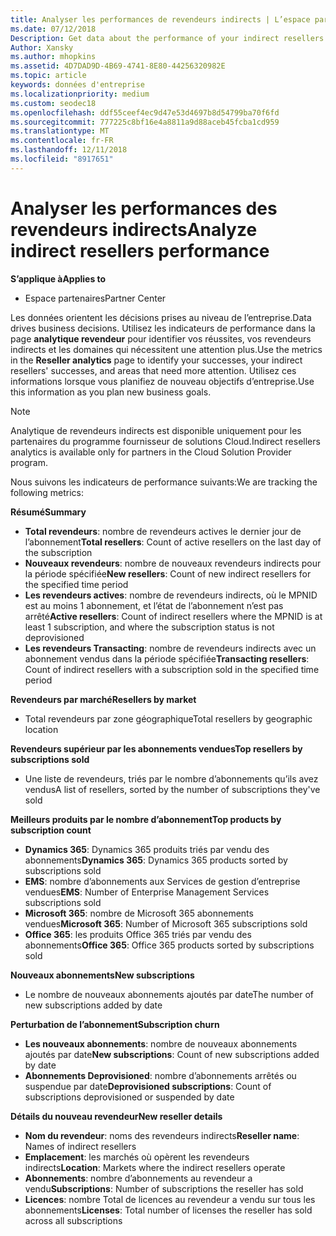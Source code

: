 ```yaml
---
title: Analyser les performances de revendeurs indirects | L’espace partenaires
ms.date: 07/12/2018
Description: Get data about the performance of your indirect resellers to identify successes as well as areas that may need more attention.
Author: Xansky
ms.author: mhopkins
ms.assetid: 4D7DAD9D-4B69-4741-8E80-44256320982E
ms.topic: article
keywords: données d'entreprise
ms.localizationpriority: medium
ms.custom: seodec18
ms.openlocfilehash: ddf55ceef4ec9d47e53d4697b8d54799ba70f6fd
ms.sourcegitcommit: 777225c8bf16e4a8811a9d88aceb45fcba1cd959
ms.translationtype: MT
ms.contentlocale: fr-FR
ms.lasthandoff: 12/11/2018
ms.locfileid: "8917651"
---
```

# <a name="analyze-indirect-resellers-performance"></a><span data-ttu-id="cf1e3-103">Analyser les performances des revendeurs indirects</span><span class="sxs-lookup"><span data-stu-id="cf1e3-103">Analyze indirect resellers performance</span></span> 

**<span data-ttu-id="cf1e3-104">S’applique à</span><span class="sxs-lookup"><span data-stu-id="cf1e3-104">Applies to</span></span>**
- <span data-ttu-id="cf1e3-105">Espace partenaires</span><span class="sxs-lookup"><span data-stu-id="cf1e3-105">Partner Center</span></span>

<span data-ttu-id="cf1e3-106">Les données orientent les décisions prises au niveau de l’entreprise.</span><span class="sxs-lookup"><span data-stu-id="cf1e3-106">Data drives business decisions.</span></span> <span data-ttu-id="cf1e3-107">Utilisez les indicateurs de performance dans la page **analytique revendeur** pour identifier vos réussites, vos revendeurs indirects et les domaines qui nécessitent une attention plus.</span><span class="sxs-lookup"><span data-stu-id="cf1e3-107">Use the metrics in the **Reseller analytics** page to identify your successes, your indirect resellers' successes, and areas that need more attention.</span></span> <span data-ttu-id="cf1e3-108">Utilisez ces informations lorsque vous planifiez de nouveau objectifs d’entreprise.</span><span class="sxs-lookup"><span data-stu-id="cf1e3-108">Use this information as you plan new business goals.</span></span>

> [!NOTE]
> <span data-ttu-id="cf1e3-109">Analytique de revendeurs indirects est disponible uniquement pour les partenaires du programme fournisseur de solutions Cloud.</span><span class="sxs-lookup"><span data-stu-id="cf1e3-109">Indirect resellers analytics is available only for partners in the Cloud Solution Provider program.</span></span>

<span data-ttu-id="cf1e3-110">Nous suivons les indicateurs de performance suivants:</span><span class="sxs-lookup"><span data-stu-id="cf1e3-110">We are tracking the following metrics:</span></span>

**<span data-ttu-id="cf1e3-111">Résumé</span><span class="sxs-lookup"><span data-stu-id="cf1e3-111">Summary</span></span>**  
 - <span data-ttu-id="cf1e3-112">**Total revendeurs**: nombre de revendeurs actives le dernier jour de l’abonnement</span><span class="sxs-lookup"><span data-stu-id="cf1e3-112">**Total resellers**: Count of active resellers on the last day of the subscription</span></span>  
 - <span data-ttu-id="cf1e3-113">**Nouveaux revendeurs**: nombre de nouveaux revendeurs indirects pour la période spécifiée</span><span class="sxs-lookup"><span data-stu-id="cf1e3-113">**New resellers**: Count of new indirect resellers for the specified time period</span></span>  
 - <span data-ttu-id="cf1e3-114">**Les revendeurs actives**: nombre de revendeurs indirects, où le MPNID est au moins 1 abonnement, et l’état de l’abonnement n’est pas arrêté</span><span class="sxs-lookup"><span data-stu-id="cf1e3-114">**Active resellers**: Count of indirect resellers where the MPNID is at least 1 subscription, and where the subscription status is not deprovisioned</span></span>  
 - <span data-ttu-id="cf1e3-115">**Les revendeurs Transacting**: nombre de revendeurs indirects avec un abonnement vendus dans la période spécifiée</span><span class="sxs-lookup"><span data-stu-id="cf1e3-115">**Transacting resellers**: Count of indirect resellers with a subscription sold in the specified time period</span></span>  

**<span data-ttu-id="cf1e3-116">Revendeurs par marché</span><span class="sxs-lookup"><span data-stu-id="cf1e3-116">Resellers by market</span></span>**  
 - <span data-ttu-id="cf1e3-117">Total revendeurs par zone géographique</span><span class="sxs-lookup"><span data-stu-id="cf1e3-117">Total resellers by geographic location</span></span>  

**<span data-ttu-id="cf1e3-118">Revendeurs supérieur par les abonnements vendues</span><span class="sxs-lookup"><span data-stu-id="cf1e3-118">Top resellers by subscriptions sold</span></span>**
 - <span data-ttu-id="cf1e3-119">Une liste de revendeurs, triés par le nombre d’abonnements qu’ils avez vendus</span><span class="sxs-lookup"><span data-stu-id="cf1e3-119">A list of resellers, sorted by the number of subscriptions they've sold</span></span>  

**<span data-ttu-id="cf1e3-120">Meilleurs produits par le nombre d’abonnement</span><span class="sxs-lookup"><span data-stu-id="cf1e3-120">Top products by subscription count</span></span>**  
 - <span data-ttu-id="cf1e3-121">**Dynamics 365**: Dynamics 365 produits triés par vendu des abonnements</span><span class="sxs-lookup"><span data-stu-id="cf1e3-121">**Dynamics 365**: Dynamics 365 products sorted by subscriptions sold</span></span>  
 - <span data-ttu-id="cf1e3-122">**EMS**: nombre d’abonnements aux Services de gestion d’entreprise vendues</span><span class="sxs-lookup"><span data-stu-id="cf1e3-122">**EMS**: Number of Enterprise Management Services subscriptions sold</span></span>  
 - <span data-ttu-id="cf1e3-123">**Microsoft 365**: nombre de Microsoft 365 abonnements vendues</span><span class="sxs-lookup"><span data-stu-id="cf1e3-123">**Microsoft 365**: Number of Microsoft 365 subscriptions sold</span></span>  
 - <span data-ttu-id="cf1e3-124">**Office 365**: les produits Office 365 triés par vendu des abonnements</span><span class="sxs-lookup"><span data-stu-id="cf1e3-124">**Office 365**: Office 365 products sorted by subscriptions sold</span></span>  

**<span data-ttu-id="cf1e3-125">Nouveaux abonnements</span><span class="sxs-lookup"><span data-stu-id="cf1e3-125">New subscriptions</span></span>**  
 - <span data-ttu-id="cf1e3-126">Le nombre de nouveaux abonnements ajoutés par date</span><span class="sxs-lookup"><span data-stu-id="cf1e3-126">The number of new subscriptions added by date</span></span>  

**<span data-ttu-id="cf1e3-127">Perturbation de l’abonnement</span><span class="sxs-lookup"><span data-stu-id="cf1e3-127">Subscription churn</span></span>**  
 - <span data-ttu-id="cf1e3-128">**Les nouveaux abonnements**: nombre de nouveaux abonnements ajoutés par date</span><span class="sxs-lookup"><span data-stu-id="cf1e3-128">**New subscriptions**: Count of new subscriptions added by date</span></span>  
 - <span data-ttu-id="cf1e3-129">**Abonnements Deprovisioned**: nombre d’abonnements arrêtés ou suspendue par date</span><span class="sxs-lookup"><span data-stu-id="cf1e3-129">**Deprovisioned subscriptions**: Count of subscriptions deprovisioned or suspended by date</span></span>  

**<span data-ttu-id="cf1e3-130">Détails du nouveau revendeur</span><span class="sxs-lookup"><span data-stu-id="cf1e3-130">New reseller details</span></span>**  
 - <span data-ttu-id="cf1e3-131">**Nom du revendeur**: noms des revendeurs indirects</span><span class="sxs-lookup"><span data-stu-id="cf1e3-131">**Reseller name**: Names of indirect resellers</span></span>  
 - <span data-ttu-id="cf1e3-132">**Emplacement**: les marchés où opèrent les revendeurs indirects</span><span class="sxs-lookup"><span data-stu-id="cf1e3-132">**Location**: Markets where the indirect resellers operate</span></span>  
 - <span data-ttu-id="cf1e3-133">**Abonnements**: nombre d’abonnements au revendeur a vendu</span><span class="sxs-lookup"><span data-stu-id="cf1e3-133">**Subscriptions**: Number of subscriptions the reseller has sold</span></span>  
 - <span data-ttu-id="cf1e3-134">**Licences**: nombre Total de licences au revendeur a vendu sur tous les abonnements</span><span class="sxs-lookup"><span data-stu-id="cf1e3-134">**Licenses**: Total number of licenses the reseller has sold across all subscriptions</span></span>  
  
  